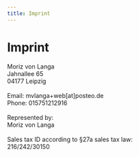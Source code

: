 ```yaml
---
title: Imprint
---
```


# Imprint

Moriz von Langa  
Jahnallee 65  
04177 Leipzig
\
\
Email: mvlanga+web[at]posteo.de  
Phone: 015751212916
\
\
Represented by:  
Moriz von Langa
\
\
Sales tax ID according to §27a sales tax law:  
216/242/30150 